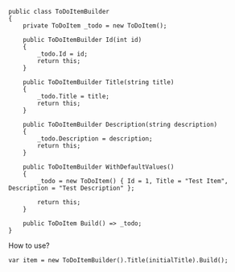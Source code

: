     public class ToDoItemBuilder
    {
        private ToDoItem _todo = new ToDoItem();

        public ToDoItemBuilder Id(int id)
        {
            _todo.Id = id;
            return this;
        }

        public ToDoItemBuilder Title(string title)
        {
            _todo.Title = title;
            return this;
        }

        public ToDoItemBuilder Description(string description)
        {
            _todo.Description = description;
            return this;
        }

        public ToDoItemBuilder WithDefaultValues()
        {
            _todo = new ToDoItem() { Id = 1, Title = "Test Item", Description = "Test Description" };

            return this;
        }

        public ToDoItem Build() => _todo;
    }

How to use?

    var item = new ToDoItemBuilder().Title(initialTitle).Build();